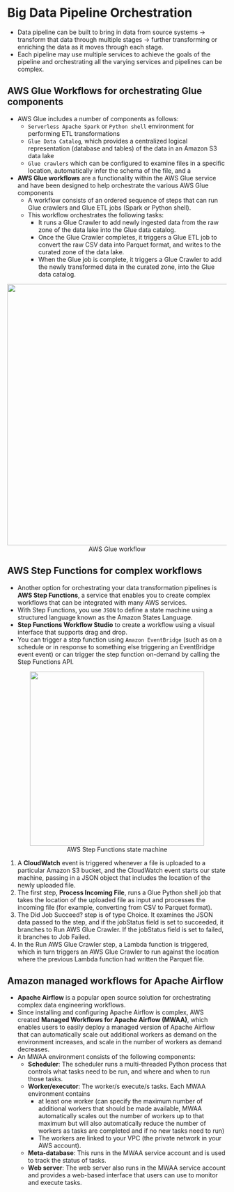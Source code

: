# Big Data Pipeline Orchestration
- Data pipeline can be built to bring in data from source systems &#8594; transform that data through multiple stages &#8594; further transforming or enriching the data as it moves through each stage.
- Each pipeline may use multiple services to achieve the goals of the pipeline and orchestrating all the varying services and pipelines can be complex. 

## AWS Glue Workflows for orchestrating Glue components
- AWS Glue includes a number of components as follows:
  - `Serverless Apache Spark` or `Python shell` environment for performing ETL transformations
  - `Glue Data Catalog`, which provides a centralized logical representation (database and tables) of the data in an Amazon S3 data lake
  - `Glue crawlers` which can be configured to examine files in a specific location, automatically infer the schema of the file, and a
- **AWS Glue workflows** are a functionality within the AWS Glue service and have been designed to help orchestrate the various AWS Glue components
  -  A workflow consists of an ordered sequence of steps that can run Glue crawlers and Glue ETL jobs (Spark or Python shell).
  - This workflow orchestrates the following tasks:
    - It runs a Glue Crawler to add newly ingested data from the raw zone of the data lake into the Glue data catalog.
    - Once the Glue Crawler completes, it triggers a Glue ETL job to convert the raw CSV data into Parquet format, and writes to the curated zone of the data lake.
    - When the Glue job is complete, it triggers a Glue Crawler to add the newly transformed data in the curated zone, into the Glue data catalog.
<p align="center"><img width=600 src="https://user-images.githubusercontent.com/64508435/236497490-fac2dc43-06d6-4dca-a266-0155caf30d80.png"><br>AWS Glue workflow</p>

 ## AWS Step Functions for complex workflows
 - Another option for orchestrating your data transformation pipelines is **AWS Step Functions**, a service that enables you to create complex workflows that can be integrated with many AWS services.
 - With Step Functions, you use `JSON` to define a state machine using a structured language known as the Amazon States Language. 
 - **Step Functions Workflow Studio** to create a workflow using a visual interface that supports drag and drop.
 - You can trigger a step function using `Amazon EventBridge` (such as on a schedule or in response to something else triggering an EventBridge event event) or can trigger the step function on-demand by calling the Step Functions API.
<p align="center"><img width=400 src="https://user-images.githubusercontent.com/64508435/236501773-98c1fd90-80e4-4949-b945-89a2e1430753.png"><br>AWS Step Functions state machine</p>

1. A **CloudWatch** event is triggered whenever a file is uploaded to a particular Amazon S3 bucket, and the CloudWatch event starts our state machine, passing in a JSON object that includes the location of the newly uploaded file.
2. The first step, **Process Incoming File**, runs a Glue Python shell job that takes the location of the uploaded file as input and processes the incoming file (for example, converting from CSV to Parquet format).
3. The Did Job Succeed? step is of type Choice. It examines the JSON data passed to the step, and if the jobStatus field is set to succeeded, it branches to Run AWS Glue Crawler. If the jobStatus field is set to failed, it branches to Job Failed.
4. In the Run AWS Glue Crawler step, a Lambda function is triggered, which in turn triggers an AWS Glue Crawler to run against the location where the previous Lambda function had written the Parquet file. 

## Amazon managed workflows for Apache Airflow
- **Apache Airflow** is a popular open source solution for orchestrating complex data engineering workflows. 
- Since installing and configuring Apache Airflow is complex, AWS created **Managed Workflows for Apache Airflow (MWAA)**, which enables users to easily deploy a managed version of Apache Airflow that can automatically scale out additional workers as demand on the environment increases, and scale in the number of workers as demand decreases.
- An MWAA environment consists of the following components:
  - **Scheduler**: The scheduler runs a multi-threaded Python process that controls what tasks need to be run, and where and when to run those tasks.
  - **Worker/executor**: The worker/s execute/s tasks. Each MWAA environment contains 
    - at least one worker (can specify the maximum number of additional workers that should be made available, MWAA automatically scales out the number of workers up to that maximum but will also automatically reduce the number of workers as tasks are completed and if no new tasks need to run) 
    - The workers are linked to your VPC (the private network in your AWS account).
  - **Meta-database**: This runs in the MWAA service account and is used to track the status of tasks.
  - **Web server**: The web server also runs in the MWAA service account and provides a web-based interface that users can use to monitor and execute tasks.
